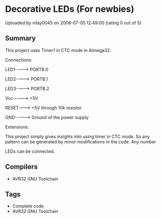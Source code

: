 # Decorative LEDs (For newbies)

Uploaded by nilay0045 on 2008-07-05 12:49:00 (rating 0 out of 5)

## Summary

This project uses Timer1 in CTC mode in Atmega32. 


Connections:


LED1----> PORTB.0  

LED2----> PORTB.1  

LED3----> PORTB.2  

Vcc-----> +5V  

RESET---> +5V through 10k resistor  

GND-----> Ground of the power supply


Extensions:


This project simply gives insights into using timer in CTC mode. So any pattern can be generated by minor modifications in the code. Any number  

LEDs can be connected.

## Compilers

- AVR32 GNU Toolchain

## Tags

- Complete code
- AVR32 GNU Toolchain
